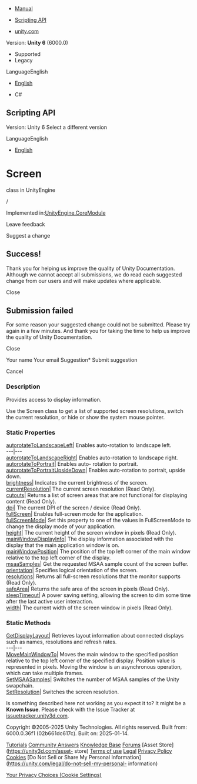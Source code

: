 [ ]()

  * [Manual](../Manual/index.html)
  * [Scripting API](../ScriptReference/index.html)

  * [unity.com](https://unity.com/)

Version: **Unity 6** (6000.0)

  * Supported
  * Legacy

LanguageEnglish

  * [English]()

  * C#

[ ](https://docs.unity3d.com)

## Scripting API

Version: Unity 6 Select a different version

LanguageEnglish

  * [English]()

# Screen

class in UnityEngine

/

Implemented in:[UnityEngine.CoreModule](UnityEngine.CoreModule.html)

Leave feedback

Suggest a change

## Success!

Thank you for helping us improve the quality of Unity Documentation. Although
we cannot accept all submissions, we do read each suggested change from our
users and will make updates where applicable.

Close

## Submission failed

For some reason your suggested change could not be submitted. Please <a>try
again</a> in a few minutes. And thank you for taking the time to help us
improve the quality of Unity Documentation.

Close

Your name Your email Suggestion* Submit suggestion

Cancel

[ ]()

### Description

Provides access to display information.

Use the Screen class to get a list of supported screen resolutions, switch the
current resolution, or hide or show the system mouse pointer.

### Static Properties

[autorotateToLandscapeLeft](Screen-autorotateToLandscapeLeft.html)| Enables
auto-rotation to landscape left.  
---|---  
[autorotateToLandscapeRight](Screen-autorotateToLandscapeRight.html)| Enables
auto-rotation to landscape right.  
[autorotateToPortrait](Screen-autorotateToPortrait.html)| Enables auto-
rotation to portrait.  
[autorotateToPortraitUpsideDown](Screen-autorotateToPortraitUpsideDown.html)|
Enables auto-rotation to portrait, upside down.  
[brightness](Screen-brightness.html)| Indicates the current brightness of the
screen.  
[currentResolution](Screen-currentResolution.html)| The current screen
resolution (Read Only).  
[cutouts](Screen-cutouts.html)| Returns a list of screen areas that are not
functional for displaying content (Read Only).  
[dpi](Screen-dpi.html)| The current DPI of the screen / device (Read Only).  
[fullScreen](Screen-fullScreen.html)| Enables full-screen mode for the
application.  
[fullScreenMode](Screen-fullScreenMode.html)| Set this property to one of the
values in FullScreenMode to change the display mode of your application.  
[height](Screen-height.html)| The current height of the screen window in
pixels (Read Only).  
[mainWindowDisplayInfo](Screen-mainWindowDisplayInfo.html)| The display
information associated with the display that the main application window is
on.  
[mainWindowPosition](Screen-mainWindowPosition.html)| The position of the top
left corner of the main window relative to the top left corner of the display.  
[msaaSamples](Screen-msaaSamples.html)| Get the requested MSAA sample count of
the screen buffer.  
[orientation](Screen-orientation.html)| Specifies logical orientation of the
screen.  
[resolutions](Screen-resolutions.html)| Returns all full-screen resolutions
that the monitor supports (Read Only).  
[safeArea](Screen-safeArea.html)| Returns the safe area of the screen in
pixels (Read Only).  
[sleepTimeout](Screen-sleepTimeout.html)| A power saving setting, allowing the
screen to dim some time after the last active user interaction.  
[width](Screen-width.html)| The current width of the screen window in pixels
(Read Only).  
  
### Static Methods

[GetDisplayLayout](Screen.GetDisplayLayout.html)| Retrieves layout information
about connected displays such as names, resolutions and refresh rates.  
---|---  
[MoveMainWindowTo](Screen.MoveMainWindowTo.html)| Moves the main window to the
specified position relative to the top left corner of the specified display.
Position value is represented in pixels. Moving the window is an asynchronous
operation, which can take multiple frames.  
[SetMSAASamples](Screen.SetMSAASamples.html)| Switches the number of MSAA
samples of the Unity swapchain.  
[SetResolution](Screen.SetResolution.html)| Switches the screen resolution.  
  
Is something described here not working as you expect it to? It might be a
**Known Issue**. Please check with the Issue Tracker at
[issuetracker.unity3d.com](https://issuetracker.unity3d.com).

Copyright ©2005-2025 Unity Technologies. All rights reserved. Built from:
6000.0.36f1 (02b661dc617c). Built on: 2025-01-14.

[Tutorials](https://unity3d.com/learn) [Community
Answers](https://answers.unity3d.com) [Knowledge
Base](https://support.unity3d.com/hc/en-us)
[Forums](https://forum.unity3d.com) [Asset Store](https://unity3d.com/asset-
store) [Terms of use](https://docs.unity3d.com/Manual/TermsOfUse.html)
[Legal](https://unity.com/legal) [Privacy
Policy](https://unity.com/legal/privacy-policy)
[Cookies](https://unity.com/legal/cookie-policy) [Do Not Sell or Share My
Personal Information](https://unity.com/legal/do-not-sell-my-personal-
information)

[Your Privacy Choices (Cookie Settings)](javascript:void\(0\);)

